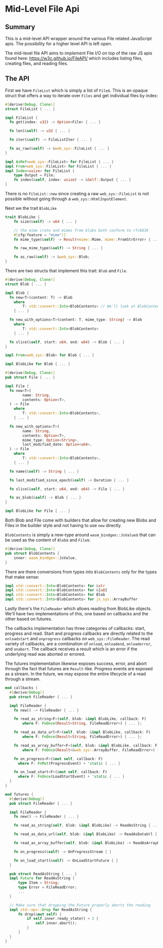 # Mid-Level File Api

## Summary

This is a mid-level API wrapper around the various File related JavaScript apis. The possibility for a higher level API is left open.

The mid-level file API aims to implement File I/O on top of the raw JS apis found here: https://w3c.github.io/FileAPI/ which includes listing files, creating files, and reading files.

## The API

First we have `FileList` which is simply a list of `File`s. This is an opaque struct that offers a way to iterate over `Files` and get individual files by index:

```rust
#[derive(Debug, Clone)]
struct FileList { ... }

impl FileList {
  fn get(index: u32) -> Option<File> { ... }

  fn len(&self) -> u32 { ... }

  fn iter(&self) -> FileListIter { ... }

  fn as_raw(&self) -> &web_sys::FileList { ... }
}

impl AsRef<web_sys::FileList> for FileList { ... }
impl From<web_sys::FileList> for FileList { ... }
impl Index<usize> for FileList {
    type Output = File;
    fn index(&self, index: usize) -> &Self::Output { ... }
}
```

There is no `FileList::new` since creating a raw `web_sys::FileList` is not possible without going through a `web_sys::HtmlInputElement`.

Next we the trait `BlobLike`
```rust
trait BlobLike {
    fn size(&self) -> u64 { ... }

    // the mime crate and mimes from blobs both conform to rfc6838
    #[cfg(feature = "mime")]
    fn mime_type(&self) -> Result<mime::Mime, mime::FromStrError> { ... }

    fn raw_mime_type(&self) -> String { ... }

    fn as_raw(&self) -> &web_sys::Blob;
}
```
There are two structs that implement this trait: `Blob` and `File`.

```rust
#[derive(Debug, Clone)]
struct Blob { ... }

impl Blob {
  fn new<T>(content: T) -> Blob
    where
        T: std::convert::Into<BlobContents> // We'll look at BlobContents below
    { ... }

  fn new_with_options<T>(content: T, mime_type: String) -> Blob
    where
        T: std::convert::Into<BlobContents>
    { ... }

  fn slice(&self, start: u64, end: u64) -> Blob { ... }
}

impl From<web_sys::Blob> for Blob { ... }

impl BlobLike for Blob { ... }

#[derive(Debug, Clone)]
pub struct File { ... }

impl File {
  fn new<T>(
        name: String,
        contents: Option<T>,
  ) -> File
    where
        T: std::convert::Into<BlobContents>,
    { ... }

  fn new_with_options<T>(
        name: String,
        contents: Option<T>,
        mime_type: Option<String>,
        last_modified_date: Option<u64>,
  ) -> File
    where
        T: std::convert::Into<BlobContents>,
    { ... }

  fn name(&self) -> String { ... }

  fn last_modified_since_epoch(&self) -> Duration { ... }

  fn slice(&self, start: u64, end: u64) -> File { ... }

  fn as_blob(&self) -> Blob { ... }
}

impl BlobLike for File { ... }
```

Both Blob and File come with builders that allow for creating new Blobs and Files in the builder style and not having to use `new` directly.

`BlobContents` is simply a new-type around `wasm_bindgen::JsValue`s that can be used as the content of `Blob`s and `File`s:

```rust
#[derive(Debug, Clone)]
pub struct BlobContents {
    inner: wasm_bindgen::JsValue,
}
```

There are there conversions from types into `BlobContents` only for the types that make sense:

```rust
impl std::convert::Into<BlobContents> for &str
impl std::convert::Into<BlobContents> for &[u8]
impl std::convert::Into<BlobContents> for Blob
impl std::convert::Into<BlobContents> for js_sys::ArrayBuffer
```

Lastly there's the `FileReader` which allows reading from BlobLike objects. We'll have two implementations of this, one based on callbacks and the other based on futures.

The callbacks implementation has three categories of callbacks: start, progress and read. Start and progress callbacks are directly related to the `onloadstart` and `onprogress` callbacks on `web_sys::FileReader`. The read variety of callbacks, are a combination of `onload`, `onloadend`, `onloaderror`, and `onabort`. The callback receives a result which is an error if the underlying read was aborted or errored.

The futures implementation likewise exposes success, error, and abort through the fact that futures are `Result`-like. Progress events are exposed as a stream. In the future, we may expose the entire lifecycle of a read through a stream.

```rust
mod callbacks {
  #[derive(Debug)]
  pub struct FileReader { ... }

  impl FileReader {
    fn new() -> FileReader { ... }

    fn read_as_string<F>(self, blob: &impl BlobLike, callback: F)
        where F: FnOnce(Result<String, FileReadError>) { ... };

    fn read_as_data_url<F>(self, blob: &impl BlobLike, callback: F)
        where F: FnOnce(Result<String, FileReadError>) { ... };

    fn read_as_array_buffer<F>(self, blob: &impl BlobLike, callback: F)
        where F: FnOnce(Result<&web_sys::ArrayBuffer, FileReadError>) { ... };

    fn on_progress<F>(&mut self, callback: F)
      where F: FnMut(ProgressEvent) + 'static { ... }

    fn on_load_start<F>(&mut self, callback: F)
      where F: FnOnce(LoadStartEvent) + 'static { ... }
  }
}

mod futures {
  #[derive(Debug)]
  pub struct FileReader { ... }

  impl FileReader {
    fn new() -> FileReader { ... }

    fn read_as_string(self, blob: &impl BlobLike) -> ReadAsString { ... }

    fn read_as_data_url(self, blob: &impl BlobLike) -> ReadAsDataUrl { ... }

    fn read_as_array_buffer(self, blob: &impl BlobLike) -> ReadAsArrayBuffer { ... }

    fn on_progress(&self) -> OnProgressStream { }

    fn on_load_start(&self) -> OnLoadStartFuture { }
  }

  pub struct ReadAsString { ... }
  impl Future for ReadAsString {
      type Item = String;
      type Error = FileReadError;
      ...
  }

  // Make sure that dropping the Future properly aborts the reading
  impl std::ops::Drop for ReadAsString {
      fn drop(&mut self) {
          if self.inner.ready_state() < 2 {
              self.inner.abort();
          }
      }
  }
}
```
